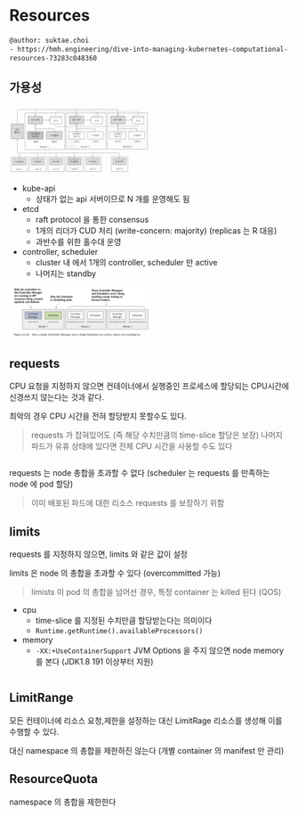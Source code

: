 # Resources

```
@author: suktae.choi
- https://hmh.engineering/dive-into-managing-kubernetes-computational-resources-73283c048360
```

## 가용성
<img src="1.png" width="50%">

- kube-api
  - 상태가 없는 api 서버이므로 N 개를 운영해도 됨 
- etcd
  - raft protocol 을 통한 consensus
  - 1개의 리더가 CUD 처리 (write-concern: majority) (replicas 는 R 대응)
  - 과반수를 위한 홀수대 운영
- controller, scheduler
  - cluster 내 에서 1개의 controller, scheduler 만 active
  - 나머지는 standby

<img src="2.png" width="50%">

## requests
CPU 요청을 지정하지 않으면 컨테이너에서 실행중인 프로세스에 할당되는 CPU시간에 신경쓰지 않는다는 것과 같다. 

최악의 경우 CPU 시간을 전혀 할당받지 못할수도 있다.

> requests 가 잡혀있어도 (즉 해당 수치만큼의 time-slice 할당은 보장) 나머지 파드가 유휴 상태에 있다면 전체 CPU 시간을 사용할 수도 있다

```yaml

```

requests 는 node 총합을 초과할 수 없다 (scheduler 는 requests 를 만족하는 node 에 pod 할당)

> 이미 배포된 파드에 대한 리소스 requests 를 보장하기 위함

## limits
requests 를 지정하지 않으면, limits 와 같은 값이 설정

limits 은 node 의 총합을 초과할 수 있다 (overcommitted 가능)

> limists 이 pod 의 총합을 넘어선 경우, 특정 container 는 killed 된다 (QOS)

- cpu 
  - time-slice 를 지정된 수치만큼 할당받는다는 의미이다
  - `Runtime.getRuntime().availableProcessors()` 
- memory
  - `-XX:+UseContainerSupport` JVM Options 을 주지 않으면 node memory 를 본다 (JDK1.8 191 이상부터 지원)

```yaml

```

## LimitRange
모든 컨테이너에 리소스 요청,제한을 설정하는 대신 LimitRage 리소스를 생성해 이를 수행할 수 있다.

대신 namespace 의 총합을 제한하진 않는다 (개별 container 의 manifest 만 관리)

## ResourceQuota
namespace 의 총합을 제한한다